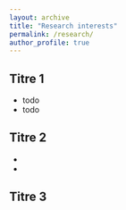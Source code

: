 ```yaml
---
layout: archive
title: "Research interests"
permalink: /research/
author_profile: true
---
```



## Titre 1

* todo
* todo

## Titre 2

*
*

## Titre 3

